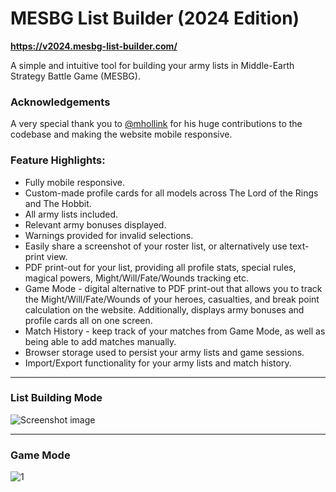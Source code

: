# MESBG List Builder (2024 Edition)

**https://v2024.mesbg-list-builder.com/**

A simple and intuitive tool for building your army lists in Middle-Earth Strategy Battle Game (MESBG).

### Acknowledgements

A very special thank you to [@mhollink](https://github.com/mhollink) for his huge contributions to the codebase and making the website mobile responsive.

### Feature Highlights:

- Fully mobile responsive.
- Custom-made profile cards for all models across The Lord of the Rings and The Hobbit.
- All army lists included.
- Relevant army bonuses displayed.
- Warnings provided for invalid selections.
- Easily share a screenshot of your roster list, or alternatively use text-print view.
- PDF print-out for your list, providing all profile stats, special rules, magical powers, Might/Will/Fate/Wounds tracking etc.
- Game Mode - digital alternative to PDF print-out that allows you to track the Might/Will/Fate/Wounds of your heroes, casualties, and break point calculation on the website. Additionally, displays army bonuses and profile cards all on one screen.
- Match History - keep track of your matches from Game Mode, as well as being able to add matches manually.
- Browser storage used to persist your army lists and game sessions.
- Import/Export functionality for your army lists and match history.

---

### List Building Mode

![Screenshot image](https://pasteimg.com/images/2024/12/18/01.png)

---

### Game Mode

![1](https://github.com/user-attachments/assets/98dc2c99-2192-42d4-b97b-9a6e96e0893a)
